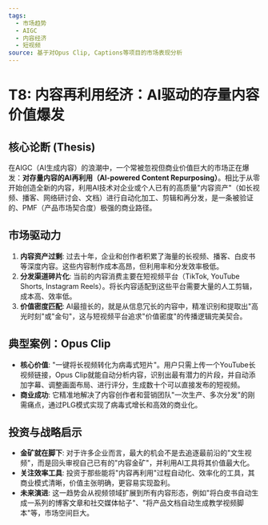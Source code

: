 ```yaml
---
tags:
  - 市场趋势
  - AIGC
  - 内容经济
  - 短视频
source: 基于对Opus Clip, Captions等项目的市场表现分析
---
```


# T8: 内容再利用经济：AI驱动的存量内容价值爆发

## 核心论断 (Thesis)
在AIGC（AI生成内容）的浪潮中，一个常被忽视但商业价值巨大的市场正在爆发：**对存量内容的AI再利用（AI-powered Content Repurposing）**。相比于从零开始创造全新的内容，利用AI技术对企业或个人已有的高质量"内容资产"（如长视频、播客、网络研讨会、文档）进行自动化加工、剪辑和再分发，是一条被验证的、PMF（产品市场契合度）极强的商业路径。

## 市场驱动力
1.  **内容资产过剩**: 过去十年，企业和创作者积累了海量的长视频、播客、白皮书等深度内容。这些内容制作成本高昂，但利用率和分发效率极低。
2.  **分发渠道碎片化**: 当前的内容消费主要在短视频平台（TikTok, YouTube Shorts, Instagram Reels）。将长内容适配到这些平台需要大量的人工剪辑，成本高、效率低。
3.  **价值密度匹配**: AI最擅长的，就是从信息冗长的内容中，精准识别和提取出"高光时刻"或"金句"，这与短视频平台追求"价值密度"的传播逻辑完美契合。

## 典型案例：Opus Clip
- **核心价值**: "一键将长视频转化为病毒式短片"。用户只需上传一个YouTube长视频链接，Opus Clip就能自动分析内容，识别出最有潜力的片段，并自动添加字幕、调整画面布局、进行评分，生成数十个可以直接发布的短视频。
- **商业成功**: 它精准地解决了内容创作者和营销团队"一次生产、多次分发"的刚需痛点，通过PLG模式实现了病毒式增长和高效的商业化。

## 投资与战略启示
- **金矿就在脚下**: 对于许多企业而言，最大的机会不是去追逐最前沿的"文生视频"，而是回头审视自己已有的"内容金矿"，并利用AI工具将其价值最大化。
- **关注效率工具**: 投资于那些能将"内容再利用"过程自动化、效率化的工具，其商业模式清晰，价值主张明确，更容易实现盈利。
- **未来演进**: 这一趋势会从视频领域扩展到所有内容形态，例如"将白皮书自动生成一系列的博客文章和社交媒体帖子"、"将产品文档自动生成教学视频脚本"等，市场空间巨大。 